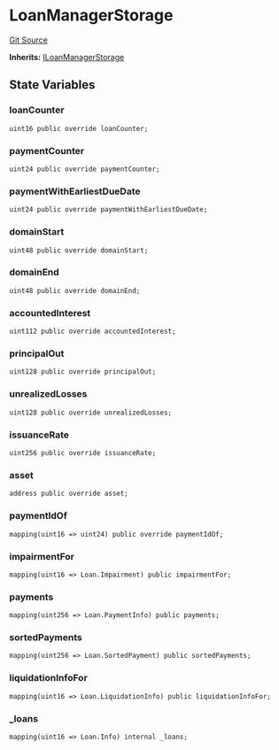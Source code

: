 # LoanManagerStorage

[Git Source](https://github.com/isle-labs/isle-contract/blob/main/contracts/LoanManagerStorage.sol)

**Inherits:** [ILoanManagerStorage](/docs/contracts/interfaces/ILoanManagerStorage.md)

## State Variables

### loanCounter

```solidity
uint16 public override loanCounter;
```

### paymentCounter

```solidity
uint24 public override paymentCounter;
```

### paymentWithEarliestDueDate

```solidity
uint24 public override paymentWithEarliestDueDate;
```

### domainStart

```solidity
uint48 public override domainStart;
```

### domainEnd

```solidity
uint48 public override domainEnd;
```

### accountedInterest

```solidity
uint112 public override accountedInterest;
```

### principalOut

```solidity
uint128 public override principalOut;
```

### unrealizedLosses

```solidity
uint128 public override unrealizedLosses;
```

### issuanceRate

```solidity
uint256 public override issuanceRate;
```

### asset

```solidity
address public override asset;
```

### paymentIdOf

```solidity
mapping(uint16 => uint24) public override paymentIdOf;
```

### impairmentFor

```solidity
mapping(uint16 => Loan.Impairment) public impairmentFor;
```

### payments

```solidity
mapping(uint256 => Loan.PaymentInfo) public payments;
```

### sortedPayments

```solidity
mapping(uint256 => Loan.SortedPayment) public sortedPayments;
```

### liquidationInfoFor

```solidity
mapping(uint16 => Loan.LiquidationInfo) public liquidationInfoFor;
```

### \_loans

```solidity
mapping(uint16 => Loan.Info) internal _loans;
```
